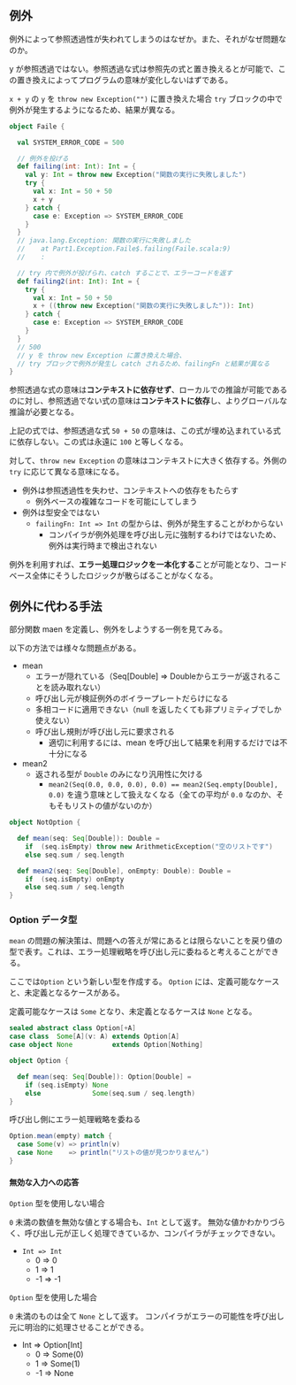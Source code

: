 ## 例外
例外によって参照透過性が失われてしまうのはなぜか。また、それがなぜ問題なのか。

y が参照透過ではない。参照透過な式は参照先の式と置き換えるとが可能で、この置き換えによってプログラムの意味が変化しないはずである。

`x + y` の `y` を `throw new Exception("")` に置き換えた場合 `try` ブロックの中で例外が発生するようになるため、結果が異なる。
```scala
object Faile {

  val SYSTEM_ERROR_CODE = 500

  // 例外を投げる
  def failing(int: Int): Int = {
    val y: Int = throw new Exception("関数の実行に失敗しました")
    try {
      val x: Int = 50 + 50
      x + y
    } catch {
      case e: Exception => SYSTEM_ERROR_CODE
    }
  }
  // java.lang.Exception: 関数の実行に失敗しました
  //    at Part1.Exception.Faile$.failing(Faile.scala:9)
  //    :

  // try 内で例外が投げられ、catch することで、エラーコードを返す
  def failing2(int: Int): Int = {
    try {
      val x: Int = 50 + 50
      x + ((throw new Exception("関数の実行に失敗しました")): Int)
    } catch {
      case e: Exception => SYSTEM_ERROR_CODE
    }
  }
  // 500
  // y を throw new Exception に置き換えた場合、
  // try ブロックで例外が発生し catch されるため、failingFn と結果が異なる
}
```
参照透過な式の意味は**コンテキストに依存せず**、ローカルでの推論が可能であるのに対し、参照透過でない式の意味は**コンテキストに依存**し、よりグローバルな推論が必要となる。

上記の式では、参照透過な式 `50 + 50` の意味は、この式が埋め込まれている式に依存しない。この式は永遠に `100` と等しくなる。

対して、`throw new Exception` の意味はコンテキストに大きく依存する。外側の `try` に応じて異なる意味になる。

- 例外は参照透過性を失わせ、コンテキストへの依存をもたらす
  - 例外ベースの複雑なコードを可能にしてしまう
- 例外は型安全ではない 
  - `failingFn: Int => Int` の型からは、例外が発生することがわからない
    - コンパイラが例外処理を呼び出し元に強制するわけではないため、例外は実行時まで検出されない

例外を利用すれば、**エラー処理ロジックを一本化する**ことが可能となり、コードベース全体にそうしたロジックが散らばることがなくなる。

## 例外に代わる手法
部分関数 maen を定義し、例外をしようする一例を見てみる。

以下の方法では様々な問題点がある。
- mean
  - エラーが隠れている（Seq[Double] => Doubleからエラーが返されることを読み取れない） 
  - 呼び出し元が検証例外のボイラープレートだらけになる
  - 多相コードに適用できない（null を返したくても非プリミティブでしか使えない）
  - 呼び出し規則が呼び出し元に要求される
    - 適切に利用するには、mean を呼び出して結果を利用するだけでは不十分になる
- mean2
  - 返される型が `Double` のみになり汎用性に欠ける
    - `mean2(Seq(0.0, 0.0, 0.0), 0.0) == mean2(Seq.empty[Double], 0.0)` を違う意味として扱えなくなる（全ての平均が `0.0` なのか、そもそもリストの値がないのか）
```scala
object NotOption {

  def mean(seq: Seq[Double]): Double =
    if  (seq.isEmpty) throw new ArithmeticException("空のリストです")
    else seq.sum / seq.length

  def mean2(seq: Seq[Double], onEmpty: Double): Double =
    if  (seq.isEmpty) onEmpty
    else seq.sum / seq.length
}
```

### Option データ型
`mean` の問題の解決策は、問題への答えが常にあるとは限らないことを戻り値の型で表す。これは、エラー処理戦略を呼び出し元に委ねると考えることができる。

ここでは`Option` という新しい型を作成する。
`Option` には、定義可能なケースと、未定義となるケースがある。

定義可能なケースは `Some` となり、未定義となるケースは `None` となる。
```scala
sealed abstract class Option[+A]
case class  Some[A](v: A) extends Option[A]
case object None          extends Option[Nothing]

object Option {

  def mean(seq: Seq[Double]): Option[Double] =
    if (seq.isEmpty) None
    else             Some(seq.sum / seq.length)
}
```

呼び出し側にエラー処理戦略を委ねる
```scala
Option.mean(empty) match {
  case Some(v) => println(v)
  case None    => println("リストの値が見つかりません")
}
```

#### 無効な入力への応答
`Option` 型を使用しない場合

`0` 未満の数値を無効な値とする場合も、`Int` として返す。
無効な値かわかりづらく、呼び出し元が正しく処理できているか、コンパイラがチェックできない。
- `Int => Int`
  -  0 => 0
  -  1 => 1
  - -1 => -1

`Option` 型を使用した場合

`0` 未満のものは全て `None` として返す。
コンパイラがエラーの可能性を呼び出し元に明治的に処理させることができる。
- Int => Option[Int]
  -  0 => Some(0)
  -  1 => Some(1)
  - -1 => None

